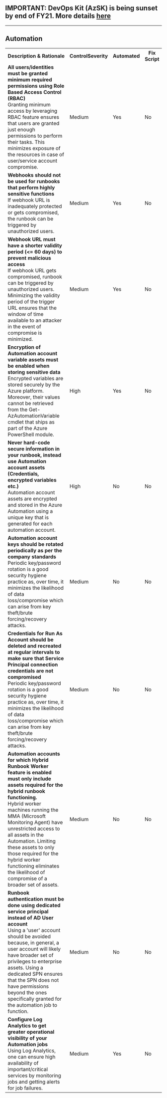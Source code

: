 ## IMPORTANT: DevOps Kit (AzSK) is being sunset by end of FY21. More details [here](../../../ReleaseNotes/AzSKSunsetNotice.md)
----------------------------------------------

<html>
<head>

</head><body>
<H2>Automation</H2><table><tr><th>Description & Rationale</th><th>ControlSeverity</th><th>Automated</th><th>Fix Script</th></tr><tr><td><b>All users/identities must be granted minimum required permissions using Role Based Access Control (RBAC)</b><br/>Granting minimum access by leveraging RBAC feature ensures that users are granted just enough permissions to perform their tasks. This minimizes exposure of the resources in case of user/service account compromise.</td><td>Medium</td><td>Yes</td><td>No</td></tr><tr><td><b>Webhooks should not be used for runbooks that perform highly sensitive functions</b><br/>If webhook URL is inadequately protected or gets compromised, the runbook can be triggered by unauthorized users.</td><td>Medium</td><td>Yes</td><td>No</td></tr><tr><td><b>Webhook URL must have a shorter validity period (<= 60 days) to prevent malicious access</b><br/>If webhook URL gets compromised, runbook can be triggered by unauthorized users. Minimizing the validity period of the trigger URL ensures that the window of time available to an attacker in the event of compromise is minimized.</td><td>Medium</td><td>Yes</td><td>No</td></tr><tr><td><b>Encryption of Automation account variable assets must be enabled when storing sensitive data</b><br/>Encrypted variables are stored securely by the Azure platform. Moreover, their values cannot be retrieved from the Get-AzAutomationVariable cmdlet that ships as part of the Azure PowerShell module.</td><td>High</td><td>Yes</td><td>No</td></tr><tr><td><b>Never hard-code secure information in your runbook, instead use Automation account assets (Credentials, encrypted variables etc.)</b><br/>Automation account assets are encrypted and stored in the Azure Automation using a unique key that is generated for each automation account.</td><td>High</td><td>No</td><td>No</td></tr><tr><td><b>Automation account keys should be rotated periodically as per the company standards</b><br/>Periodic key/password rotation is a good security hygiene practice as, over time, it minimizes the likelihood of data loss/compromise which can arise from key theft/brute forcing/recovery attacks.</td><td>Medium</td><td>No</td><td>No</td></tr><tr><td><b>Credentials for Run As Account should be deleted and recreated at regular intervals to make sure that Service Principal connection credentials are not compromised</b><br/>Periodic key/password rotation is a good security hygiene practice as, over time, it minimizes the likelihood of data loss/compromise which can arise from key theft/brute forcing/recovery attacks.</td><td>Medium</td><td>No</td><td>No</td></tr><tr><td><b>Automation accounts for which Hybrid Runbook Worker feature is enabled must only include assets required for the hybrid runbook functioning.</b><br/>Hybrid worker machines running the MMA (Microsoft Monitoring Agent) have unrestricted access to all assets in the Automation. Limiting these assets to only those required for the hybrid worker functioning eliminates the likelihood of compromise of a broader set of assets.</td><td>Medium</td><td>No</td><td>No</td></tr><tr><td><b>Runbook authentication must be done using dedicated service principal instead of AD User account </b><br/>Using a 'user' account should be avoided because, in general, a user account will likely have broader set of privileges to enterprise assets. Using a dedicated SPN ensures that the SPN does not have permissions beyond the ones specifically granted for the automation job to function.</td><td>Medium</td><td>No</td><td>No</td></tr><tr><td><b>Configure Log Analytics to get greater operational visibility of your Automation jobs</b><br/>Using Log Analytics, one can ensure high availability of important/critical services by monitoring jobs and getting alerts for job failures.</td><td>Medium</td><td>Yes</td><td>No</td></tr></table>
<table>
</table>
</body></html>
